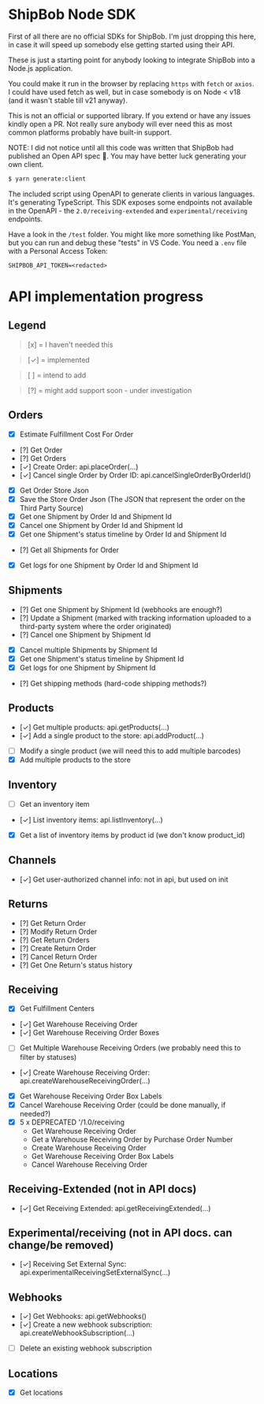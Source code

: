# ShipBob Node SDK
First of all there are no official SDKs for ShipBob.  I'm just dropping this here, in case it will speed up somebody else getting started using their API.

These is just a starting point for anybody looking to integrate ShipBob into a Node.js application.

You could make it run in the browser by replacing `https` with `fetch` or `axios`.  I could have used fetch as well, but in case somebody is on Node < v18 (and it wasn't stable till v21 anyway).

This is not an official or supported library.  If you extend or have any issues kindly open a PR.  Not really sure anybody will ever need this as most common platforms probably have built-in support.

NOTE: I did not notice until all this code was written that ShipBob had published an Open API spec :facepunch:.  You may have better luck generating your own client.
```bash
$ yarn generate:client
```
The included script using OpenAPI to generate clients in various languages.  It's generating TypeScript.  This SDK exposes some endpoints not available in the OpenAPI - the `2.0/receiving-extended` and `experimental/receiving` endpoints.

Have a look in the `/test` folder.  You might like more something like PostMan, but you can run and debug these "tests" in VS Code.  You need a `.env` file with a Personal Access Token:
```
SHIPBOB_API_TOKEN=<redacted>
```

# API implementation progress

## Legend
> [x] = I haven't needed this

> [✓] = implemented

> [ ] = intend to add

> [?] = might add support soon - under investigation

## Orders
- [x] Estimate Fulfillment Cost For Order
- [?] Get Order
- [?] Get Orders
- [✓] Create Order: api.placeOrder(...)
- [✓] Cancel single Order by Order ID: api.cancelSingleOrderByOrderId()
- [x] Get Order Store Json
- [x] Save the Store Order Json (The JSON that represent the order on the Third Party Source)
- [x] Get one Shipment by Order Id and Shipment Id
- [x] Cancel one Shipment by Order Id and Shipment Id
- [x] Get one Shipment's status timeline by Order Id and Shipment Id
- [?] Get all Shipments for Order
- [x] Get logs for one Shipment by Order Id and Shipment Id

## Shipments
- [?] Get one Shipment by Shipment Id (webhooks are enough?)
- [?] Update a Shipment (marked with tracking information uploaded to a third-party system where the order originated)
- [?] Cancel one Shipment by Shipment Id
- [x] Cancel multiple Shipments by Shipment Id
- [x] Get one Shipment's status timeline by Shipment Id
- [x] Get logs for one Shipment by Shipment Id
- [?] Get shipping methods (hard-code shipping methods?)

## Products
- [✓] Get multiple products: api.getProducts(...)
- [✓] Add a single product to the store: api.addProduct(...)
- [ ] Modify a single product (we will need this to add multiple barcodes)
- [x] Add multiple products to the store

## Inventory
- [ ] Get an inventory item
- [✓] List inventory items: api.listInventory(...)
- [x] Get a list of inventory items by product id (we don't know product_id)

## Channels
- [✓] Get user-authorized channel info: not in api, but used on init

## Returns
- [?] Get Return Order
- [?] Modify Return Order
- [?] Get Return Orders
- [?] Create Return Order
- [?] Cancel Return Order
- [?] Get One Return's status history

## Receiving
- [x] Get Fulfillment Centers
- [✓] Get Warehouse Receiving Order
- [✓] Get Warehouse Receiving Order Boxes
- [ ] Get Multiple Warehouse Receiving Orders (we probably need this to filter by statuses)
- [✓] Create Warehouse Receiving Order: api.createWarehouseReceivingOrder(...)
- [x] Get Warehouse Receiving Order Box Labels
- [x] Cancel Warehouse Receiving Order (could be done manually, if needed?)
- [x] 5 x DEPRECATED '/1.0/receiving
  - Get Warehouse Receiving Order
  - Get a Warehouse Receiving Order by Purchase Order Number
  - Create Warehouse Receiving Order
  - Get Warehouse Receiving Order Box Labels 
  - Cancel Warehouse Receiving Order

## Receiving-Extended (not in API docs)
- [✓] Get Receiving Extended: api.getReceivingExtended(...)

## Experimental/receiving (not in API docs.  can change/be removed)
- [✓] Receiving Set External Sync: api.experimentalReceivingSetExternalSync(...)

## Webhooks
- [✓] Get Webhooks: api.getWebhooks()
- [✓] Create a new webhook subscription: api.createWebhookSubscription(...)
- [ ] Delete an existing webhook subscription

## Locations
- [x] Get locations
